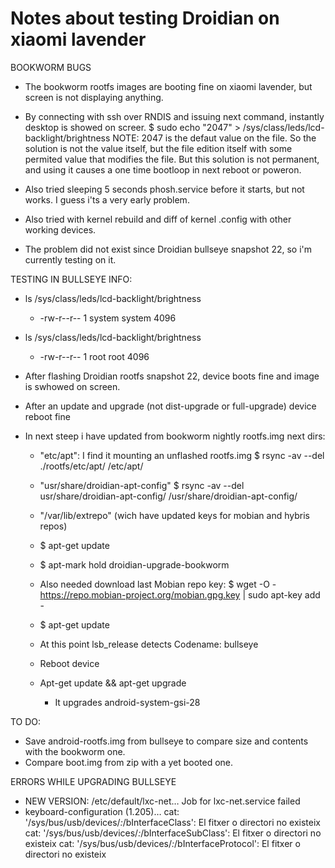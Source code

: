 # Notes about testing Droidian on xiaomi lavender

BOOKWORM BUGS
- The bookworm rootfs images are booting fine on xiaomi lavender, but screen is not displaying anything.

- By connecting with ssh over RNDIS and issuing next command,  instantly desktop is showed on screer.
     $ sudo echo "2047" > /sys/class/leds/lcd-backlight/brightness
     NOTE: 2047 is the defaut value on the file. So the solution is not the value itself, but the file edition itself with some permited value that modifies the file.
  But this solution is not permanent, and using it causes a one time bootloop in next reboot or poweron.

- Also tried sleeping 5 seconds phosh.service before it starts, but not works. I guess i'ts a very early problem.

- Also tried with kernel rebuild and diff of kernel .config with other working devices.

- The problem did not exist since Droidian bullseye snapshot 22, so i'm currently testing on it.

TESTING IN BULLSEYE
INFO:
  - ls /sys/class/leds/lcd-backlight/brightness
       - -rw-r--r-- 1 system system 4096
  - ls /sys/class/leds/lcd-backlight/brightness
       - -rw-r--r-- 1 root root 4096 
- After flashing Droidian rootfs snapshot 22, device boots fine and image is swhowed on screen.

- After an update and upgrade (not dist-upgrade or full-upgrade) device reboot fine

- In next steep i have updated from bookworm nightly rootfs.img next dirs:
  - "etc/apt": I find it mounting an unflashed rootfs.img
     $ rsync -av --del ./rootfs/etc/apt/  /etc/apt/ 
  - "usr/share/droidian-apt-config"
     $ rsync -av --del usr/share/droidian-apt-config/ /usr/share/droidian-apt-config/
  - "/var/lib/extrepo" (wich have updated keys for mobian and hybris repos)
  - $ apt-get update
  - $ apt-mark hold droidian-upgrade-bookworm
  - Also needed download last Mobian repo key:
    $ wget -O - https://repo.mobian-project.org/mobian.gpg.key | sudo apt-key add -
  - $ apt-get update
  - At this point lsb_release detects Codename: bullseye
  - Reboot device



  - Apt-get update && apt-get upgrade
    - It upgrades android-system-gsi-28



TO DO:
- Save android-rootfs.img from bullseye to compare size and contents with the bookworm one.
- Compare boot.img from zip with a yet booted one.



ERRORS WHILE UPGRADING BULLSEYE
- NEW VERSION: /etc/default/lxc-net…
  Job for lxc-net.service failed
- keyboard-configuration (1.205)…
  cat: '/sys/bus/usb/devices/*:*/bInterfaceClass': El fitxer o directori no existeix
  cat: '/sys/bus/usb/devices/*:*/bInterfaceSubClass': El fitxer o directori no existeix
  cat: '/sys/bus/usb/devices/*:*/bInterfaceProtocol': El fitxer o directori no existeix
